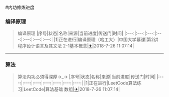 #内功修炼进度

### 编译原理 
> 编译原理
|序号|状态|名称|来源|当前进度|传送门|时间|
|:---:|:---:|:---:|:---:|:---:|:---:|:---:|
|1|正在进行|编译原理（哈工大）|中国大学慕课|第2讲 程序设计语言及其文法 2-1基本概念|[✈](https://www.icourse163.org/learn/HIT-1002123007?tid=1002655021#/learn/content?type=detail&id=1003771333&sm=1)|2018-7-26 11:07:14|

<hr>

### 算法
> 算法内功必须得深厚→_→
|序号|状态|名称|来源|当前进度|传送门|时间|
|:---:|:---:|:---:|:---:|:---:|:---:|:---:|
|1|正在进行|LeetCode算法练习|LeetCode|算法基础 数组|[✈](https://leetcode-cn.com/explore/interview/card/top-interview-questions-easy/1/array/29/)|2018-7-26 11:07:14|
